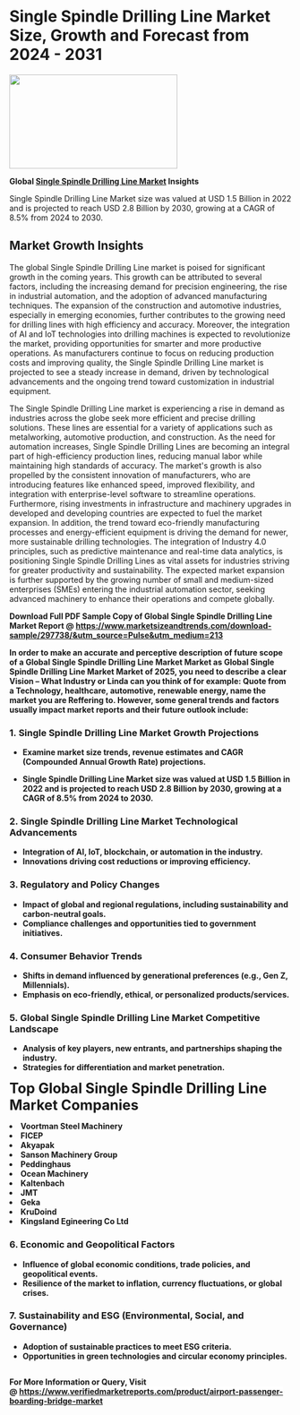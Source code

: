 <H1>Single Spindle Drilling Line Market Size, Growth and Forecast from 2024 - 2031</H1><img class="aligncenter size-medium wp-image-584254" src="https://thirdeyenews.in/wp-content/uploads/2024/09/Global-Market-Research-300x168.jpeg" alt="" width="300" height="168" /><p><strong>Global&nbsp;<a href="https://www.marketsizeandtrends.com/download-sample/297738/&amp;utm_source=Pulse&amp;utm_medium=213">Single Spindle Drilling Line Market</a> Insights</strong></p><p>Single Spindle Drilling Line Market size was valued at USD 1.5 Billion in 2022 and is projected to reach USD 2.8 Billion by 2030, growing at a CAGR of 8.5% from 2024 to 2030.</p><p><h2>Market Growth Insights</h2> <p>The global Single Spindle Drilling Line market is poised for significant growth in the coming years. This growth can be attributed to several factors, including the increasing demand for precision engineering, the rise in industrial automation, and the adoption of advanced manufacturing techniques. The expansion of the construction and automotive industries, especially in emerging economies, further contributes to the growing need for drilling lines with high efficiency and accuracy. Moreover, the integration of AI and IoT technologies into drilling machines is expected to revolutionize the market, providing opportunities for smarter and more productive operations. As manufacturers continue to focus on reducing production costs and improving quality, the Single Spindle Drilling Line market is projected to see a steady increase in demand, driven by technological advancements and the ongoing trend toward customization in industrial equipment.</p> <p><strong></strong></p> <p>The Single Spindle Drilling Line market is experiencing a rise in demand as industries across the globe seek more efficient and precise drilling solutions. These lines are essential for a variety of applications such as metalworking, automotive production, and construction. As the need for automation increases, Single Spindle Drilling Lines are becoming an integral part of high-efficiency production lines, reducing manual labor while maintaining high standards of accuracy. The market's growth is also propelled by the consistent innovation of manufacturers, who are introducing features like enhanced speed, improved flexibility, and integration with enterprise-level software to streamline operations. Furthermore, rising investments in infrastructure and machinery upgrades in developed and developing countries are expected to fuel the market expansion. In addition, the trend toward eco-friendly manufacturing processes and energy-efficient equipment is driving the demand for newer, more sustainable drilling technologies. The integration of Industry 4.0 principles, such as predictive maintenance and real-time data analytics, is positioning Single Spindle Drilling Lines as vital assets for industries striving for greater productivity and sustainability. The expected market expansion is further supported by the growing number of small and medium-sized enterprises (SMEs) entering the industrial automation sector, seeking advanced machinery to enhance their operations and compete globally. <p><strong></p><p><span class=""><strong>Download Full PDF Sample Copy of Global Single Spindle Drilling Line Market Report</strong> @ <a href="https://www.marketsizeandtrends.com/download-sample/297738/&amp;utm_source=Pulse&amp;utm_medium=213" target="_blank">https://www.marketsizeandtrends.com/download-sample/297738/&amp;utm_source=Pulse&amp;utm_medium=213</a></span></p><p>In order to make an accurate and perceptive description of future scope of a Global&nbsp;Single Spindle Drilling Line Market Market as Global&nbsp;Single Spindle Drilling Line Market Market of 2025, you need to describe a clear Vision &ndash; What Industry or Linda can you think of for example: Quote from a Technology, healthcare, automotive, renewable energy, name the market you are Reffering to. However, some general trends and factors usually impact market reports and their future outlook include:</p><h3>1.&nbsp;<strong>Single Spindle Drilling Line Market Growth Projections</strong></h3><ul><li>Examine market size trends, revenue estimates and CAGR (Compounded Annual Growth Rate) projections.</li><li><p>Single Spindle Drilling Line Market size was valued at USD 1.5 Billion in 2022 and is projected to reach USD 2.8 Billion by 2030, growing at a CAGR of 8.5% from 2024 to 2030.</p></li></ul><h3>2.&nbsp;<strong>Single Spindle Drilling Line Market Technological Advancements</strong></h3><ul><li>Integration of AI, IoT, blockchain, or automation in the industry.</li><li>Innovations driving cost reductions or improving efficiency.</li></ul><h3>3.&nbsp;<strong>Regulatory and Policy Changes</strong></h3><ul><li>Impact of global and regional regulations, including sustainability and carbon-neutral goals.</li><li>Compliance challenges and opportunities tied to government initiatives.</li></ul><h3>4.&nbsp;<strong>Consumer Behavior Trends</strong></h3><ul><li>Shifts in demand influenced by generational preferences (e.g., Gen Z, Millennials).</li><li>Emphasis on eco-friendly, ethical, or personalized products/services.</li></ul><h3>5.&nbsp;<strong>Global Single Spindle Drilling Line Market Competitive Landscape</strong></h3><ul><li>Analysis of key players, new entrants, and partnerships shaping the industry.</li><li>Strategies for differentiation and market penetration.</li></ul><p data-pm-slice="1 1 []"><span style="color: inherit; font-family: inherit; font-size: 25px;">Top Global Single Spindle Drilling Line Market Companies</span></p><div class="" data-test-id=""><p><li>Voortman Steel Machinery</li><li> FICEP</li><li> Akyapak</li><li> Sanson Machinery Group</li><li> Peddinghaus</li><li> Ocean Machinery</li><li> Kaltenbach</li><li> JMT</li><li> Geka</li><li> KruDoind</li><li> Kingsland Egineering Co Ltd</li></p></div><h3>6.&nbsp;<strong>Economic and Geopolitical Factors</strong></h3><ul><li>Influence of global economic conditions, trade policies, and geopolitical events.</li><li>Resilience of the market to inflation, currency fluctuations, or global crises.</li></ul><h3>7.&nbsp;<strong>Sustainability and ESG (Environmental, Social, and Governance)</strong></h3><ul><li>Adoption of sustainable practices to meet ESG criteria.</li><li>Opportunities in green technologies and circular economy principles.</li></ul><h2><strong style="font-size: 14px;">For More Information or Query, Visit @&nbsp;</strong><a style="background-color: #ffffff; font-size: 14px;" href="https://www.marketsizeandtrends.com/report/single-spindle-drilling-line-market/" target="_blank">https://www.verifiedmarketreports.com/product/airport-passenger-boarding-bridge-market</a></h2>
